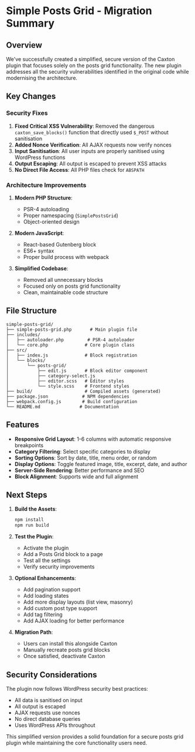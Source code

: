 # Simple Posts Grid - Migration Summary

## Overview
We've successfully created a simplified, secure version of the Caxton plugin that focuses solely on the posts grid functionality. The new plugin addresses all the security vulnerabilities identified in the original code while modernising the architecture.

## Key Changes

### Security Fixes
1. **Fixed Critical XSS Vulnerability**: Removed the dangerous `caxton_save_blocks()` function that directly used `$_POST` without sanitisation
2. **Added Nonce Verification**: All AJAX requests now verify nonces
3. **Input Sanitisation**: All user inputs are properly sanitised using WordPress functions
4. **Output Escaping**: All output is escaped to prevent XSS attacks
5. **No Direct File Access**: All PHP files check for `ABSPATH`

### Architecture Improvements
1. **Modern PHP Structure**: 
   - PSR-4 autoloading
   - Proper namespacing (`SimplePostsGrid`)
   - Object-oriented design
   
2. **Modern JavaScript**:
   - React-based Gutenberg block
   - ES6+ syntax
   - Proper build process with webpack

3. **Simplified Codebase**:
   - Removed all unnecessary blocks
   - Focused only on posts grid functionality
   - Clean, maintainable code structure

## File Structure

```
simple-posts-grid/
├── simple-posts-grid.php       # Main plugin file
├── includes/
│   ├── autoloader.php         # PSR-4 autoloader
│   └── core.php              # Core plugin class
├── src/
│   ├── index.js              # Block registration
│   └── blocks/
│       └── posts-grid/
│           ├── edit.js       # Block editor component
│           ├── category-select.js
│           ├── editor.scss   # Editor styles
│           └── style.scss    # Frontend styles
├── build/                    # Compiled assets (generated)
├── package.json             # NPM dependencies
├── webpack.config.js        # Build configuration
└── README.md               # Documentation
```

## Features

- **Responsive Grid Layout**: 1-6 columns with automatic responsive breakpoints
- **Category Filtering**: Select specific categories to display
- **Sorting Options**: Sort by date, title, menu order, or random
- **Display Options**: Toggle featured image, title, excerpt, date, and author
- **Server-Side Rendering**: Better performance and SEO
- **Block Alignment**: Supports wide and full alignment

## Next Steps

1. **Build the Assets**:
   ```bash
   npm install
   npm run build
   ```

2. **Test the Plugin**:
   - Activate the plugin
   - Add a Posts Grid block to a page
   - Test all the settings
   - Verify security improvements

3. **Optional Enhancements**:
   - Add pagination support
   - Add loading states
   - Add more display layouts (list view, masonry)
   - Add custom post type support
   - Add tag filtering
   - Add AJAX loading for better performance

4. **Migration Path**:
   - Users can install this alongside Caxton
   - Manually recreate posts grid blocks
   - Once satisfied, deactivate Caxton

## Security Considerations

The plugin now follows WordPress security best practices:
- All data is sanitised on input
- All output is escaped
- AJAX requests use nonces
- No direct database queries
- Uses WordPress APIs throughout

This simplified version provides a solid foundation for a secure posts grid plugin while maintaining the core functionality users need.
